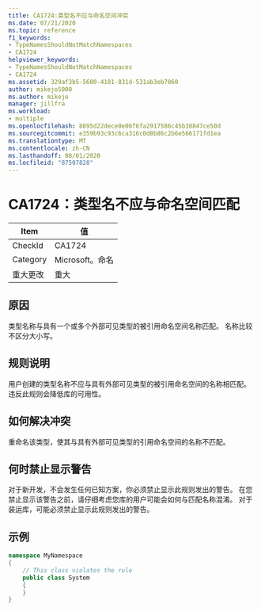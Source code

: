 ```yaml
---
title: CA1724:类型名不应与命名空间冲突
ms.date: 07/21/2020
ms.topic: reference
f1_keywords:
- TypeNamesShouldNotMatchNamespaces
- CA1724
helpviewer_keywords:
- TypeNamesShouldNotMatchNamespaces
- CA1724
ms.assetid: 329af3b5-5600-4101-831d-531ab3eb7060
author: mikejo5000
ms.author: mikejo
manager: jillfra
ms.workload:
- multiple
ms.openlocfilehash: 8895d22dece0e06f6fa2917586c45b38847ce50d
ms.sourcegitcommit: e359b93c93c6ca316c0d8b86c2b6e566171fd1ea
ms.translationtype: MT
ms.contentlocale: zh-CN
ms.lasthandoff: 08/01/2020
ms.locfileid: "87507828"
---
```

# <a name="ca1724-type-names-should-not-match-namespaces"></a>CA1724：类型名不应与命名空间匹配

|Item|值|
|-|-|
|CheckId|CA1724|
|Category|Microsoft。命名|
|重大更改|重大|

## <a name="cause"></a>原因

类型名称与具有一个或多个外部可见类型的被引用命名空间名称匹配。 名称比较不区分大小写。

## <a name="rule-description"></a>规则说明

用户创建的类型名称不应与具有外部可见类型的被引用命名空间的名称相匹配。 违反此规则会降低库的可用性。

## <a name="how-to-fix-violations"></a>如何解决冲突

重命名该类型，使其与具有外部可见类型的引用命名空间的名称不匹配。

## <a name="when-to-suppress-warnings"></a>何时禁止显示警告

对于新开发，不会发生任何已知方案，你必须禁止显示此规则发出的警告。 在您禁止显示该警告之前，请仔细考虑您库的用户可能会如何与匹配名称混淆。 对于装运库，可能必须禁止显示此规则发出的警告。

## <a name="example"></a>示例

```csharp
namespace MyNamespace
{
    // This class violates the rule
    public class System
    {
    }
}
```
